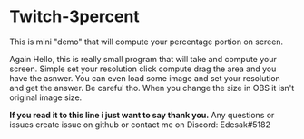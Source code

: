 # Twitch-3percent
This is mini "demo" that will compute your percentage portion on screen. 

Again Hello, this is really small program that will take and compute your screen. Simple set your resolution click compute drag the area and you have the asnwer. 
You can even load some image and set your resolution and get the answer. Be careful tho. When you change the size in OBS it isn't original image size. 

**If you read it to this line i just want to say thank you.**
Any questions or issues create issue on github or contact me on Discord: Edesak#5182
